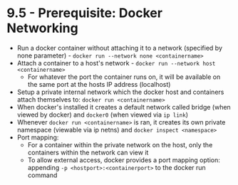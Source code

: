 # 9.5 - Prerequisite: Docker Networking

- Run a docker container without attaching it to a network (specified by none
parameter) - `docker run --network none <containername>`
- Attach a container to a host's network - `docker run --network host <containername>`
  - For whatever the port the container runs on, it will be available on the same
port at the hosts IP address (localhost)
- Setup a private internal network which the docker host and containers attach
themselves to: `docker run <containername>`
- When docker's installed it creates a default network called bridge (when viewed by
docker) and `docker0` (when viewed via `ip link`)
- Whenever `docker run <containername>` is ran, it creates its own private namespace
(viewable via ip netns) and `docker inspect <namespace>`
- Port mapping:
  - For a container within the private network on the host, only the containers
within the network can view it
  - To allow external access, docker provides a port mapping option: appending `-p <hostport>:<containerport>` to the docker run command
